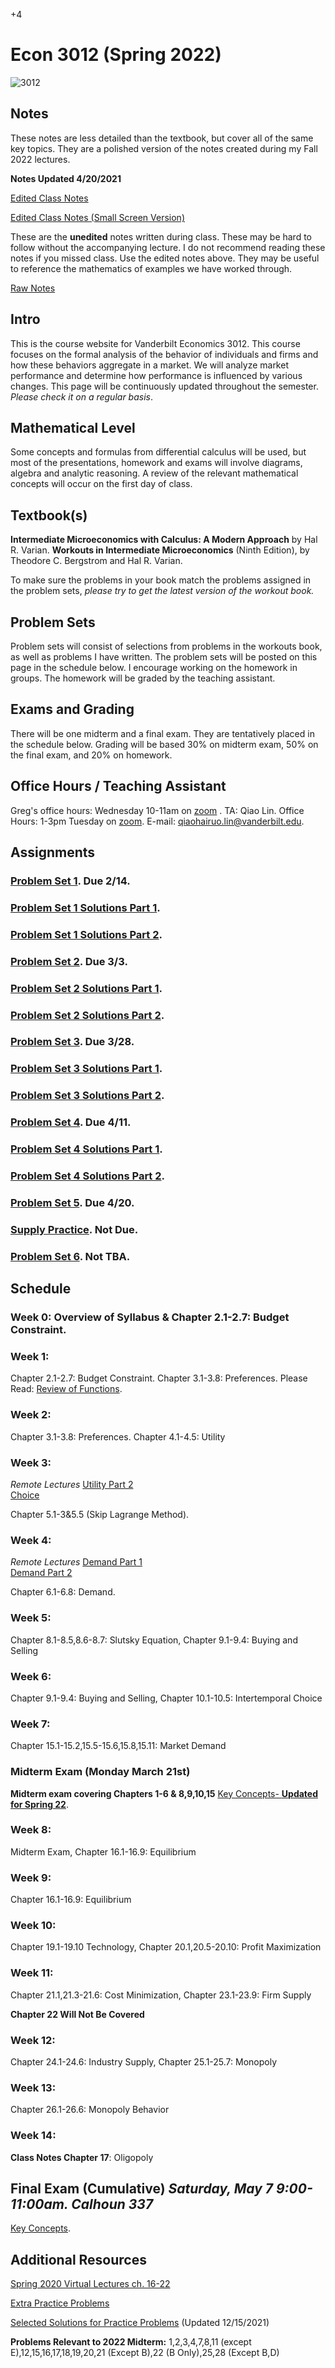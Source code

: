 +4

# Econ 3012 (Spring 2022)

![3012](../files/Images/3012.png)

## Notes

These notes are less detailed than the textbook, but cover all of the same key topics. They are a polished version of the notes created during my Fall 2022 lectures.  

**Notes Updated 4/20/2021**  

[Edited Class Notes](../files/3010/3012_Notes.pdf)  

[Edited Class Notes (Small Screen Version)](../files/3010/3012_Notes_Small.pdf)  

These are the **unedited** notes written during class. These may be hard to follow without the accompanying lecture. I do not recommend reading these notes if you missed class. Use the edited notes above. They may be useful to reference the mathematics of examples we have worked through.  

[Raw Notes](../files/3010/3012_Notes_Raw_S2022.pdf) 


## Intro

This is the course website for Vanderbilt Economics 3012. This course focuses on the formal analysis of the behavior of individuals and firms and how these behaviors aggregate in a market. We will analyze market performance and determine how performance is influenced by various changes. This page will be continuously updated throughout the semester. *Please check it on a regular basis*.

## Mathematical Level

Some concepts and formulas from differential calculus will be used, but most of the presentations, homework and exams will involve diagrams, algebra and analytic reasoning. A review of the relevant mathematical concepts will occur on the first day of class.

## Textbook(s)

**Intermediate Microeconomics with Calculus: A Modern Approach** by Hal R. Varian. **Workouts in Intermediate Microeconomics** (Ninth Edition), by Theodore C. Bergstrom and Hal R. Varian.  

To make sure the problems in your book match the problems assigned in the problem sets, *please try to get the latest version of the workout book.* 


## Problem Sets

Problem sets will consist of selections from problems in the workouts book, as well as problems I have written. The problem sets will be posted on this page in the schedule below. I encourage working on the homework in groups. The homework will be graded by the teaching assistant.

## Exams and Grading

There will be one midterm and a final exam. They are tentatively placed in the schedule below. Grading will be based 30% on midterm exam, 50% on the final exam, and 20% on homework.

## Office Hours / Teaching Assistant

Greg's office hours: Wednesday 10-11am on [zoom](https://vanderbilt.zoom.us/j/7072984349) . TA: Qiao Lin. Office Hours: 1-3pm Tuesday on [zoom](https://vanderbilt.zoom.us/j/8238830135). E-mail: qiaohairuo.lin@vanderbilt.edu.

## Assignments

### [Problem Set 1](../files/3010/Problem_Set_1.pdf). Due 2/14.
### [Problem Set 1 Solutions Part 1](../files/3010/PS1_Solutions_Part_1.pdf). 
### [Problem Set 1 Solutions Part 2](../files/3010/PS1_Solutions_Part_2.pdf). 
### [Problem Set 2](../files/3010/Problem_Set_2.pdf). Due 3/3.
### [Problem Set 2 Solutions Part 1](../files/3010/PS2_Solutions_Part_1.pdf). 
### [Problem Set 2 Solutions Part 2](../files/3010/PS2_Solutions_Part_2.pdf). 
### [Problem Set 3](../files/3010/Problem_Set_3.pdf). Due 3/28.
### [Problem Set 3 Solutions Part 1](../files/3010/PS3_Solutions_Part_1.pdf). 
### [Problem Set 3 Solutions Part 2](../files/3010/PS3_Solutions_Part_2.pdf). 
### [Problem Set 4](../files/3010/Problem_Set_4.pdf). Due 4/11.
### [Problem Set 4 Solutions Part 1](../files/3010/PS4_Solutions_Part_1.pdf). 
### [Problem Set 4 Solutions Part 2](../files/3010/PS4_Solutions_Part_2.pdf). 
### [Problem Set 5](../files/3010/Problem_Set_5.pdf). Due 4/20.
### [Supply Practice](../files/3010/Supply_Practice.pdf). Not Due.
### [Problem Set 6](../files/3010/Problem_Set_6.pdf). Not TBA.

## Schedule

### Week 0: Overview of Syllabus & Chapter 2.1-2.7: Budget Constraint.

### Week 1:

Chapter 2.1-2.7: Budget Constraint. Chapter 3.1-3.8: Preferences.
Please Read: [Review of Functions](../files/3010/MathReviewFunctions.pdf).

### Week 2:

Chapter 3.1-3.8: Preferences. Chapter 4.1-4.5: Utility

### Week 3:

*Remote Lectures*
[Utility Part 2](https://vanderbilt.box.com/s/wq0a2vpcyyki66xxhk0bideqgpv1g4bl)  
[Choice](https://vanderbilt.box.com/s/qm24949hi5hba3wawymvec2jyhu90pzs)  

Chapter 5.1-3&5.5 (Skip Lagrange Method).

### Week 4:

*Remote Lectures*
[Demand Part 1](https://vanderbilt.box.com/s/jkq9b3xjxt2ioaa9douszdiwxzrgepi3)  
[Demand Part 2](https://vanderbilt.box.com/s/tkzyx2lx0izmqqgl7gkj46fi7axjgmkh)  

Chapter 6.1-6.8: Demand.

### Week 5:

Chapter 8.1-8.5,8.6-8.7: Slutsky Equation, Chapter 9.1-9.4: Buying and Selling

### Week 6:

Chapter 9.1-9.4: Buying and Selling, Chapter 10.1-10.5: Intertemporal Choice

### Week 7: 

Chapter 15.1-15.2,15.5-15.6,15.8,15.11: Market Demand

### Midterm Exam (Monday March 21st)

**Midterm exam covering Chapters 1-6 & 8,9,10,15** [Key Concepts- **Updated for Spring 22**](../files/3010/Key_Concepts_2022_Midterm.pdf).

### Week 8: 

Midterm Exam, Chapter 16.1-16.9: Equilibrium

### Week 9: 

Chapter 16.1-16.9: Equilibrium

### Week 10:

Chapter 19.1-19.10 Technology, Chapter 20.1,20.5-20.10: Profit Maximization

### Week 11:

Chapter 21.1,21.3-21.6: Cost Minimization, Chapter 23.1-23.9: Firm Supply

**Chapter 22 Will Not Be Covered**  

### Week 12:

Chapter 24.1-24.6: Industry Supply, Chapter 25.1-25.7: Monopoly  

### Week 13:

Chapter 26.1-26.6: Monopoly Behavior  

### Week 14:

 **Class Notes Chapter 17**: Oligopoly


## Final Exam (Cumulative) *Saturday, May 7 9:00-11:00am. Calhoun 337*

[Key Concepts](../files/3010/Key_Concepts_2021_Final.pdf).


## Additional Resources

[Spring 2020 Virtual Lectures ch. 16-22](https://vanderbilt.box.com/v/gleo3012lectures)

[Extra Practice Problems](../files/3010/PracticeProblems.pdf)

[Selected Solutions for Practice Problems](../files/3010/PracticeProblemSolutions.pdf) (Updated 12/15/2021)  

**Problems Relevant to 2022 Midterm:** 1,2,3,4,7,8,11 (except E),12,15,16,17,18,19,20,21 (Except B),22 (B Only),25,28 (Except B,D)


